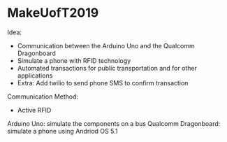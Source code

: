 # MakeUofT2019

Idea:
- Communication between the Arduino Uno and the Qualcomm Dragonboard
- Simulate a phone with RFID technology
- Automated transactions for public transportation and for other applications
- Extra: Add twilio to send phone SMS to confirm transaction

Communication Method:
- Active RFID

Arduino Uno: simulate the components on a bus
Qualcomm Dragonboard: simulate a phone using Andriod OS 5.1
